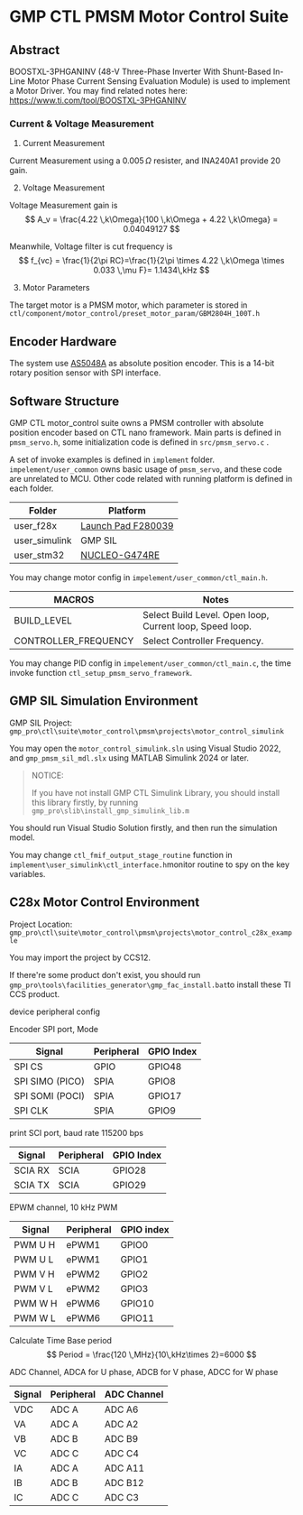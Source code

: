 # GMP CTL PMSM Motor Control Suite



## Abstract

BOOSTXL-3PHGANINV (48-V Three-Phase Inverter With Shunt-Based In-Line Motor Phase Current Sensing Evaluation Module) is used to implement a Motor Driver. You may find related notes here: https://www.ti.com/tool/BOOSTXL-3PHGANINV

### Current & Voltage Measurement 

1. Current Measurement

Current Measurement using a $0.005 \,\Omega$ resister, and INA240A1 provide 20 gain.

2. Voltage Measurement

Voltage Measurement gain is 
$$
A_v = \frac{4.22 \,k\Omega}{100 \,k\Omega + 4.22 \,k\Omega} = 0.04049127
$$


Meanwhile, Voltage filter is cut frequency is 
$$
f_{vc} = \frac{1}{2\pi RC}=\frac{1}{2\pi \times 4.22 \,k\Omega \times 0.033 \,\mu F}= 1.1434\,kHz
$$

3. Motor Parameters

The target motor is a PMSM motor, which parameter is stored in  `ctl/component/motor_control/preset_motor_param/GBM2804H_100T.h`



## Encoder Hardware

The system use [AS5048A](https://docs.rs-online.com/0657/A700000006921305.pdf) as absolute position encoder. This is a 14-bit rotary position sensor with SPI interface. 



## Software Structure

GMP CTL motor_control suite owns a PMSM controller with absolute position encoder based on CTL nano framework. Main parts is defined in `pmsm_servo.h`, some initialization code is defined in `src/pmsm_servo.c` .

A set of invoke examples is defined in `implement` folder. `impelement/user_common` owns basic usage of `pmsm_servo`, and these code are unrelated to MCU. Other code related with running platform is defined in each folder.

| Folder        | Platform                                                     |
| ------------- | ------------------------------------------------------------ |
| user_f28x     | [Launch Pad F280039](https://www.ti.com/tool/LAUNCHXL-F280039C) |
| user_simulink | GMP SIL                                                      |
| user_stm32    | [NUCLEO-G474RE](https://www.st.com/en/evaluation-tools/nucleo-g474re.html) |



 You may change motor config in `impelement/user_common/ctl_main.h`.

| MACROS               | Notes                                                    |
| -------------------- | -------------------------------------------------------- |
| BUILD_LEVEL          | Select Build Level. Open loop, Current loop, Speed loop. |
| CONTROLLER_FREQUENCY | Select Controller Frequency.                             |

You may change PID config in `impelement/user_common/ctl_main.c`, the time invoke function `ctl_setup_pmsm_servo_framework`.





## GMP SIL Simulation Environment

GMP SIL Project: `gmp_pro\ctl\suite\motor_control\pmsm\projects\motor_control_simulink`

You may open the `motor_control_simulink.sln` using Visual Studio 2022, and `gmp_pmsm_sil_mdl.slx` using MATLAB Simulink 2024 or later.

> NOTICE: 
>
>  If you have not install GMP CTL Simulink Library, you should install this library firstly, by running `gmp_pro\slib\install_gmp_simulink_lib.m`

You should run Visual Studio Solution firstly, and then run the simulation model.

 You may change `ctl_fmif_output_stage_routine` function in `implement\user_simulink\ctl_interface.h`monitor routine to spy on the key variables.



## C28x Motor Control Environment

Project Location: `gmp_pro\ctl\suite\motor_control\pmsm\projects\motor_control_c28x_example`

You may import the project by CCS12.

If there're some product don't exist, you should run `gmp_pro\tools\facilities_generator\gmp_fac_install.bat`to install these TI CCS product.

device peripheral config

Encoder SPI port, Mode 

| Signal          | Peripheral | GPIO Index |
| --------------- | ---------- | ---------- |
| SPI CS          | GPIO       | GPIO48     |
| SPI SIMO (PICO) | SPIA       | GPIO8      |
| SPI SOMI (POCI) | SPIA       | GPIO17     |
| SPI CLK         | SPIA       | GPIO9      |

print SCI port, baud rate 115200 bps

| Signal  | Peripheral | GPIO Index |
| ------- | ---------- | ---------- |
| SCIA RX | SCIA       | GPIO28     |
| SCIA TX | SCIA       | GPIO29     |

EPWM channel, 10 kHz PWM

| Signal  | Peripheral | GPIO index |
| ------- | ---------- | ---------- |
| PWM U H | ePWM1      | GPIO0      |
| PWM U L | ePWM1      | GPIO1      |
| PWM V H | ePWM2      | GPIO2      |
| PWM V L | ePWM2      | GPIO3      |
| PWM W H | ePWM6      | GPIO10     |
| PWM W L | ePWM6      | GPIO11     |

Calculate Time Base period
$$
Period = \frac{120 \,MHz}{10\,kHz\times 2}=6000
$$

ADC Channel, ADCA for U phase, ADCB for V phase, ADCC for W phase

| Signal | Peripheral | ADC Channel |
| ------ | ---------- | ----------- |
| VDC    | ADC A      | ADC A6      |
| VA     | ADC A      | ADC A2      |
| VB     | ADC B      | ADC B9      |
| VC     | ADC C      | ADC C4      |
| IA     | ADC A      | ADC A11     |
| IB     | ADC B      | ADC B12     |
| IC     | ADC C      | ADC C3      |









